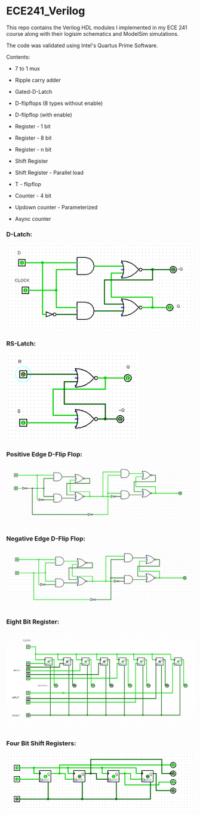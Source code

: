 # ECE241_Verilog
This repo contains the Verilog HDL modules I implemented in my ECE 241 course along with their logisim schematics and ModelSim simulations.

The code was validated using Intel's Quartus Prime Software.

Contents:

* 7 to 1 mux

* Ripple carry adder

* Gated-D-Latch

* D-flipflops (8 types without enable)

* D-flipflop (with enable)

* Register - 1 bit

* Register - 8 bit

* Register - n bit

* Shift Register

* Shift Register - Parallel load

* T - flipflop

* Counter - 4 bit

* Updown counter - Parameterized

* Async counter

### D-Latch:

![D-Latch](/schematics/d_latch.PNG)

### RS-Latch:

![RS-Latch](/schematics/rs_latch.PNG)

### Positive Edge D-Flip Flop:

![Positive edge D-Flip Flop](/schematics/Pos_edge_D_flipflop.PNG)

### Negative Edge D-Flip Flop:

![Negative edge D-Flip Flop](/schematics/Neg_edge_D_flipflop.PNG)

### Eight Bit Register:

![Eight Bit Register](/schematics/eight_bit_register.PNG)

### Four Bit Shift Registers:

![Four Bit Shift Registers](/schematics/shift_registers.PNG)
